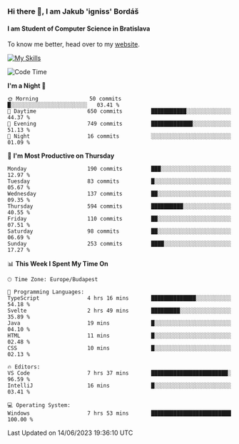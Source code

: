 ### Hi there 👋, I am Jakub 'igniss' Bordáš

#### I am Student of Computer Science in Bratislava
To know me better, head over to my [website](https://bordas.sk).

[![My Skills](https://skillicons.dev/icons?i=js,html,css,figma,svelte,java,kotlin,python,postgresql,typescript,nest,nodejs)](https://bordas.sk)


<!--START_SECTION:waka-->
![Code Time](http://img.shields.io/badge/Code%20Time-1%2C175%20hrs%2042%20mins-blue)

**I'm a Night 🦉** 

```text
🌞 Morning                50 commits          █░░░░░░░░░░░░░░░░░░░░░░░░   03.41 % 
🌆 Daytime                650 commits         ███████████░░░░░░░░░░░░░░   44.37 % 
🌃 Evening                749 commits         █████████████░░░░░░░░░░░░   51.13 % 
🌙 Night                  16 commits          ░░░░░░░░░░░░░░░░░░░░░░░░░   01.09 % 
```
📅 **I'm Most Productive on Thursday** 

```text
Monday                   190 commits         ███░░░░░░░░░░░░░░░░░░░░░░   12.97 % 
Tuesday                  83 commits          █░░░░░░░░░░░░░░░░░░░░░░░░   05.67 % 
Wednesday                137 commits         ██░░░░░░░░░░░░░░░░░░░░░░░   09.35 % 
Thursday                 594 commits         ██████████░░░░░░░░░░░░░░░   40.55 % 
Friday                   110 commits         ██░░░░░░░░░░░░░░░░░░░░░░░   07.51 % 
Saturday                 98 commits          ██░░░░░░░░░░░░░░░░░░░░░░░   06.69 % 
Sunday                   253 commits         ████░░░░░░░░░░░░░░░░░░░░░   17.27 % 
```


📊 **This Week I Spent My Time On** 

```text
🕑︎ Time Zone: Europe/Budapest

💬 Programming Languages: 
TypeScript               4 hrs 16 mins       ██████████████░░░░░░░░░░░   54.18 % 
Svelte                   2 hrs 49 mins       █████████░░░░░░░░░░░░░░░░   35.89 % 
Java                     19 mins             █░░░░░░░░░░░░░░░░░░░░░░░░   04.10 % 
HTML                     11 mins             █░░░░░░░░░░░░░░░░░░░░░░░░   02.48 % 
CSS                      10 mins             █░░░░░░░░░░░░░░░░░░░░░░░░   02.13 % 

🔥 Editors: 
VS Code                  7 hrs 37 mins       ████████████████████████░   96.59 % 
IntelliJ                 16 mins             █░░░░░░░░░░░░░░░░░░░░░░░░   03.41 % 

💻 Operating System: 
Windows                  7 hrs 53 mins       █████████████████████████   100.00 % 
```


 Last Updated on 14/06/2023 19:36:10 UTC
<!--END_SECTION:waka-->
